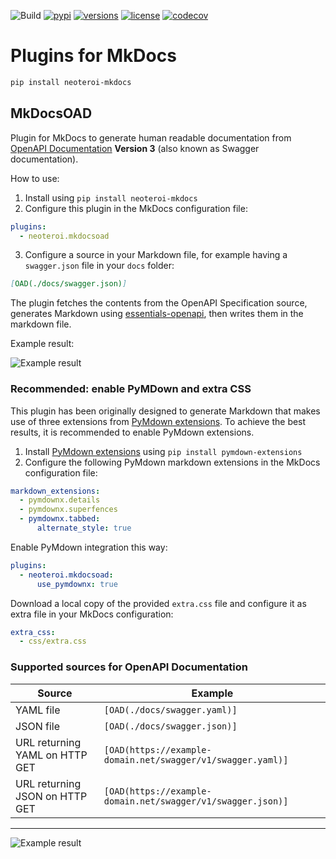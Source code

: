 ![Build](https://github.com/Neoteroi/mkdocs-plugins/workflows/Build/badge.svg)
[![pypi](https://img.shields.io/pypi/v/neoteroi-mkdocs.svg)](https://pypi.python.org/pypi/neoteroi-mkdocs)
[![versions](https://img.shields.io/pypi/pyversions/neoteroi-mkdocs.svg)](https://github.com/neoteroi/mkdocs-plugins)
[![license](https://img.shields.io/github/license/neoteroi/mkdocs-plugins.svg)](https://github.com/neoteroi/mkdocs-plugins/blob/main/LICENSE)
[![codecov](https://codecov.io/gh/Neoteroi/mkdocs-plugins/branch/main/graph/badge.svg)](https://codecov.io/gh/Neoteroi/mkdocs-plugins)

# Plugins for MkDocs

```bash
pip install neoteroi-mkdocs
```

## MkDocsOAD

Plugin for MkDocs to generate human readable documentation from [OpenAPI
Documentation](https://swagger.io/specification/) **Version 3** (also known as
Swagger documentation).

How to use:

1. Install using `pip install neoteroi-mkdocs`
2. Configure this plugin in the MkDocs configuration file:

```yaml
plugins:
  - neoteroi.mkdocsoad
```

3. Configure a source in your Markdown file, for example having a `swagger.json`
   file in your `docs` folder:

```markdown
[OAD(./docs/swagger.json)]
```

The plugin fetches the contents from the OpenAPI Specification source,
generates Markdown using [essentials-openapi](https://github.com/Neoteroi/essentials-openapi),
then writes them in the markdown file.

Example result:

![Example result](https://gist.githubusercontent.com/RobertoPrevato/38a0598b515a2f7257c614938843b99b/raw/06e157c4f49e27a7e488d72d36d199194e28e952/oad-example-1.png)

### Recommended: enable PyMDown and extra CSS

This plugin has been originally designed to generate Markdown that makes use of three
extensions from [PyMdown extensions](https://facelessuser.github.io/pymdown-extensions/).
To achieve the best results, it is recommended to enable PyMdown extensions.

1. Install [PyMdown extensions](https://facelessuser.github.io/pymdown-extensions/)
   using `pip install pymdown-extensions`
2. Configure the following PyMdown markdown extensions in the MkDocs
   configuration file:

```yaml
markdown_extensions:
  - pymdownx.details
  - pymdownx.superfences
  - pymdownx.tabbed:
      alternate_style: true
```

Enable PyMdown integration this way:

```yaml
plugins:
  - neoteroi.mkdocsoad:
      use_pymdownx: true
```

Download a local copy of the provided `extra.css` file and configure it as extra
file in your MkDocs configuration:

```yaml
extra_css:
  - css/extra.css
```

### Supported sources for OpenAPI Documentation

| Source                         | Example                                                     |
| ------------------------------ | ----------------------------------------------------------- |
| YAML file                      | `[OAD(./docs/swagger.yaml)]`                                |
| JSON file                      | `[OAD(./docs/swagger.json)]`                                |
| URL returning YAML on HTTP GET | `[OAD(https://example-domain.net/swagger/v1/swagger.yaml)]` |
| URL returning JSON on HTTP GET | `[OAD(https://example-domain.net/swagger/v1/swagger.json)]` |

---

![Example result](https://gist.githubusercontent.com/RobertoPrevato/38a0598b515a2f7257c614938843b99b/raw/06e157c4f49e27a7e488d72d36d199194e28e952/oad-example-2.png)
